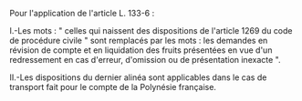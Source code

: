   
Pour l'application de l'article L. 133-6 :   

  
I.-Les mots : " celles qui naissent des dispositions de l'article 1269 du code de procédure civile " sont remplacés par les mots : les demandes en révision de compte et en liquidation des fruits présentées en vue d'un redressement en cas d'erreur, d'omission ou de présentation inexacte ".   

  
II.-Les dispositions du dernier alinéa sont applicables dans le cas de transport fait pour le compte de la Polynésie française.  
